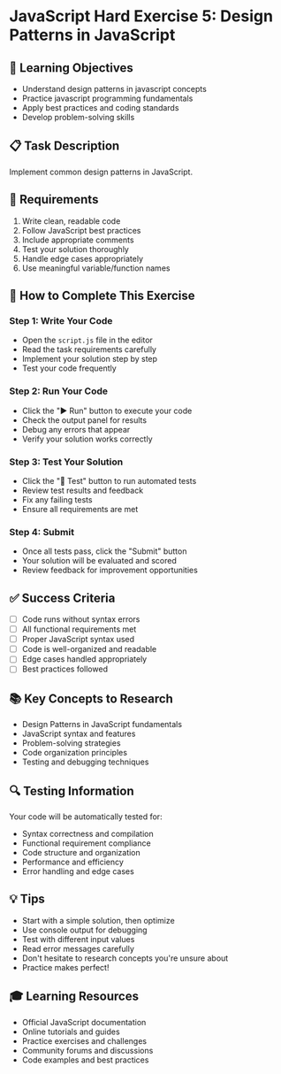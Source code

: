 # JavaScript Hard Exercise 5: Design Patterns in JavaScript

## 🎯 Learning Objectives
- Understand design patterns in javascript concepts
- Practice javascript programming fundamentals
- Apply best practices and coding standards
- Develop problem-solving skills

## 📋 Task Description
Implement common design patterns in JavaScript.

## 🔧 Requirements
1. Write clean, readable code
2. Follow JavaScript best practices
3. Include appropriate comments
4. Test your solution thoroughly
5. Handle edge cases appropriately
6. Use meaningful variable/function names

## 🚀 How to Complete This Exercise

### Step 1: Write Your Code
- Open the `script.js` file in the editor
- Read the task requirements carefully
- Implement your solution step by step
- Test your code frequently

### Step 2: Run Your Code
- Click the "▶️ Run" button to execute your code
- Check the output panel for results
- Debug any errors that appear
- Verify your solution works correctly

### Step 3: Test Your Solution
- Click the "🧪 Test" button to run automated tests
- Review test results and feedback
- Fix any failing tests
- Ensure all requirements are met

### Step 4: Submit
- Once all tests pass, click the "Submit" button
- Your solution will be evaluated and scored
- Review feedback for improvement opportunities

## ✅ Success Criteria
- [ ] Code runs without syntax errors
- [ ] All functional requirements met
- [ ] Proper JavaScript syntax used
- [ ] Code is well-organized and readable
- [ ] Edge cases handled appropriately
- [ ] Best practices followed

## 📚 Key Concepts to Research
- Design Patterns in JavaScript fundamentals
- JavaScript syntax and features
- Problem-solving strategies
- Code organization principles
- Testing and debugging techniques

## 🔍 Testing Information
Your code will be automatically tested for:
- Syntax correctness and compilation
- Functional requirement compliance
- Code structure and organization
- Performance and efficiency
- Error handling and edge cases

## 💡 Tips
- Start with a simple solution, then optimize
- Use console output for debugging
- Test with different input values
- Read error messages carefully
- Don't hesitate to research concepts you're unsure about
- Practice makes perfect!

## 🎓 Learning Resources
- Official JavaScript documentation
- Online tutorials and guides
- Practice exercises and challenges
- Community forums and discussions
- Code examples and best practices